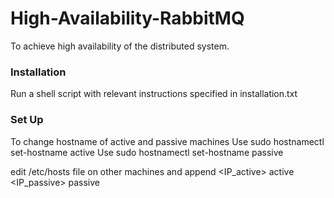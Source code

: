 # High-Availability-RabbitMQ
To achieve high availability of the distributed system.

### Installation
Run a shell script with relevant instructions specified in installation.txt

### Set Up
To change hostname of active and passive machines 
Use sudo hostnamectl set-hostname active
Use sudo hostnamectl set-hostname passive

edit /etc/hosts file on other machines and append
<IP_active>  active
<IP_passive>  passive

